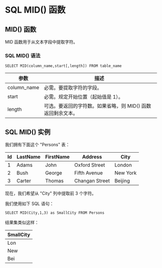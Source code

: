 
# SQL MID() 函数




## MID() 函数

MID 函数用于从文本字段中提取字符。

### SQL MID() 语法

```
SELECT MID(column_name,start[,length]) FROM table_name
```

| 参数 | 描述 |
| --- | --- |
| column_name | 必需。要提取字符的字段。 |
| start | 必需。规定开始位置（起始值是 1）。 |
| length | 可选。要返回的字符数。如果省略，则 MID() 函数返回剩余文本。 |

## SQL MID() 实例

我们拥有下面这个 "Persons" 表：

| Id | LastName | FirstName | Address | City |
| --- | --- | --- | --- | --- |
| 1 | Adams | John | Oxford Street | London |
| 2 | Bush | George | Fifth Avenue | New York |
| 3 | Carter | Thomas | Changan Street | Beijing |

现在，我们希望从 "City" 列中提取前 3 个字符。

我们使用如下 SQL 语句：

```
SELECT MID(City,1,3) as SmallCity FROM Persons
```

结果集类似这样：

| SmallCity |
| --- |
| Lon |
| New |
| Bei |





